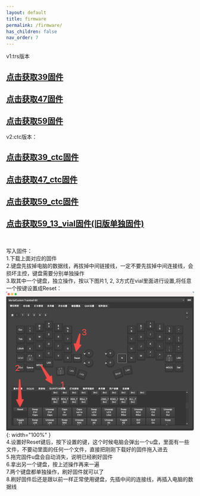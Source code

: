 ```yaml
---
layout: default
title: firmware
permalink: /firmware/
has_children: false
nav_order: 7
---
```

v1:trs版本
## [点击获取39固件](/static/trackball/39-new.uf2)
## [点击获取47固件](/static/trackball/47_vial_3360.uf2)
## [点击获取59固件](/static/trackball/59_trs.uf2)

v2:ctc版本：
## [点击获取39_ctc固件](/static/trackball/39_ctc_vial.uf2)
## [点击获取47_ctc固件](/static/trackball/47_ctc_vial.uf2)
## [点击获取59_ctc固件](/static/trackball/59ctc_vial.uf2)


## [点击获取59_13_vial固件(旧版单独固件)](/static/trackball/59_13_vial.uf2)
<br/>

写入固件：<br/>
1.下载上面对应的固件<br/>
2.键盘先拔掉电脑的数据线，再拔掉中间链接线，一定不要先拔掉中间连接线，会损坏主控，键盘需要分别单独操作<br/>
3.取其中一个键盘，独立操作，按以下图片1, 2, 3方式在vial里面进行设置,将任意一个按键设置成Reset：<br/>
![img](/static/trackball/img.png){: width="100%" }<br/>
4.设置好Reset键后，按下设置的键，这个时候电脑会弹出一个u盘，里面有一些文件，不要动里面的任何一个文件，直接把刚刚下载好的固件拖入进去<br/>
5.拖完固件u盘会自动消失，说明已经刷好固件<br/>
6.拿出另一个键盘，按上述操作再来一遍<br/>
7.两个键盘都单独操作，刷好固件就可以了<br/>
8.刷好固件后还是跟以前一样正常使用键盘，先插中间的连接线，再插入电脑的数据线<br/>